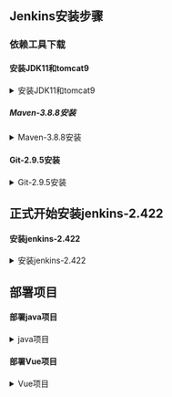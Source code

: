 ## Jenkins安装步骤

### 依赖工具下载

#### 安装JDK11和tomcat9

<details>
<summary>安装JDK11和tomcat9</summary>

> 

1、安装JDK11，下载链接（夸克网盘）：[https://pan.quark.cn/s/695de4a60e36](https://pan.quark.cn/s/695de4a60e36)
2、安装tomcat9，下载链接（夸克网盘）：[https://pan.quark.cn/s/d85d7ad18015](https://pan.quark.cn/s/d85d7ad18015)
3、解压JDK和tomcat

```
tar -zxvf jdk-11.0.16_linux-x64_bin.tar.gz && tar -zxvf apache-tomcat-9.0.79.tar.gz
```

4、移动并重命名

```
mv jdk-11.0.16 /usr/local/java && mv apache-tomcat-9.0.79 /usr/local/tomcat
```

5、添加环境变量

> vim /etc/profile.d/java.sh

```
TOMCAT_HOME=/usr/local/tomcat
JAVA_HOME=/usr/local/java
PATH=$TOMCAT_HOME/bin:$JAVA_HOME/bin:$PATH
export TOMCAT_HOME JAVA_HOME PATH
```

6、刷新环境变量

```
source /etc/profile.d/java.sh
```

</details>



##### Maven-3.8.8安装

<details>
<summary>Maven-3.8.8安装</summary>

> 

1、下载链接（夸克网盘）：[https://pan.quark.cn/s/1e24cebf5469](https://pan.quark.cn/s/1e24cebf5469)
或者从官网下载

```
wget https://dlcdn.apache.org/maven/maven-3/3.8.8/binaries/apache-maven-3.8.8-bin.tar.gz
```

2、解压安装并移动

```
tar -zxvf apache-maven-3.8.8-src.tar.gz
mv apache-maven-3.8.8 /usr/local/maven
```

3、配置环境变量

> vim /etc/profile.d/jenkins_tools.sh

```
export M2_HOME=/usr/local/maven 
export M2=$M2_HOME/bin 
PATH=$M2:$PATH:$HOME/bin:/usr/local/git/bin 
export MAVEN_HOME=/usr/local/maven 
export PATH=${MAVEN_HOME}/bin:$PATH
```

4、刷新环境变量

```
source /etc/profile.d/jenkins_tools.sh
```

</details>

#### Git-2.9.5安装

<details>
<summary>Git-2.9.5安装</summary>

> 

下载链接（夸克网盘）：[https://pan.quark.cn/s/ded8b6c5488f](https://pan.quark.cn/s/ded8b6c5488f) ，使用此方式下载可跳过第2步
1、安装依赖

```
yum install curl-devel expat-devel gettext-devel openssl-devel zlib-devel gcc perl-ExtUtils-MakeMaker     fontconfig  -y
```

2、安装git

```
wget https://mirrors.edge.kernel.org/pub/software/scm/git/git-2.9.5.tar.gz
```

3、解压并进入到解压目录

```
tar -zxvf git-2.9.5.tar.gz  && cd git-2.9.5/
```

4、编译并安装在/usr/local/git 目录下

```
make prefix=/usr/local/git all && make prefix=/usr/local/git install
```

5、添加环境变量

> vim /etc/bashrc

```
PATH=$PATH:$HOME/bin:/usr/local/git/bin
```

6、刷新环境变量

```
source /etc/bashrc
```

</details>

## 正式开始安装jenkins-2.422

#### 安装jenkins-2.422

<details>
<summary>安装jenkins-2.422</summary>

> 

1、下载jenkins，下载链接（夸克网盘）：[https://pan.quark.cn/s/f01fe8312095](https://pan.quark.cn/s/f01fe8312095)
2、删除tomcat下webapp所有文件

```
rm -rf /usr/local/tomcat/webapps/*
```

3、复制jenkins.war到webapp下

```
cp jenkins.war /usr/local/tomcat/webapps/
```

4、启动tomcat并访问（本机ip:8080/jenkins）

```
/usr/local/tomcat/bin/startup.sh
```

5、等待片刻，解锁jenkins
![image](https://github.com/user-attachments/assets/2d793a12-ed80-4eda-87c1-8bb6ee501617)
6、下载插件，等待安装完成
![image](https://github.com/user-attachments/assets/82fb5514-91b7-493b-b9ab-6ce5663c7eb9)
7、创建用户
8、系统配置Manage Jenkins

- system中找到【全局属性】勾选 Environment variables，新增环境变量 JAVA_HOME 和 MAVEN_HOME 后保存。例：
  ![image](https://github.com/user-attachments/assets/cbe13d85-29d0-41f0-9130-df85530e089f)
- tools中找到【maven配置】填写文件路径 /usr/local/maven/conf/settings.xml。例：
  ![image](https://github.com/user-attachments/assets/4be23f56-3068-4eff-8049-7cfae2f62925)
- 找到【JDK安装】填写内容。例：
  ![image](https://github.com/user-attachments/assets/393c1554-0530-4b60-becb-b37072f4dac8)
- 找到【GIt安装】填写内容。例：
  ![image](https://github.com/user-attachments/assets/e501903f-096d-4d5e-8516-a9b7ab5c1ea6)
- 找到【Maven 安装】填写内容。例：
  ![image](https://github.com/user-attachments/assets/8fc40f14-cc45-47db-9ead-c603972b630b)

9、点击保存

10、安装如下插件

```
Maven Integration
Deploy to container
GitHub Authentication
GitHub Branch Source  # 默认已安装
Publish Over SSH
```

11、配置ssh

- 生成密钥

```
ssh-keygen
```

- 将密钥发送到tomcat服务器

> 填写服务器ip地址

```
ssh-copy-id -i 192.168.209.11
```

- 查看私钥后复制

```
cat ~/.ssh/id_rsa
```

- 进入系统配置Manage Jenkins点击【system】，在其中找到【Publish over SSH】，粘贴复制的私钥。例：
  ![image](https://github.com/user-attachments/assets/24811584-5235-48d7-a324-c493d3a16059)
- 新增ssh server，测试成功后点击保存。例：
  ![image](https://github.com/user-attachments/assets/66176370-48f0-4e77-9e2e-1cce5e031dd6)

**至此安装完成**

</details>

## 部署项目

#### 部署java项目

<details>
<summary>java项目</summary>

> 

- Jenkins+Maven+Github+Tomcat 自动化构建打包、部署

1、创建一个maven工程。例：
![image](https://github.com/user-attachments/assets/96d1f4dc-431f-42c2-b9d0-677b0664e551)
2、构建maven项目。例：
![image](https://github.com/user-attachments/assets/f3f43dfa-ad58-4555-b98d-60c9b08529f4)
![image](https://github.com/user-attachments/assets/cd29091e-0f92-4bd5-91fb-7ad204087701)
3、源码管理，可使用【https://github.com/bingyue/easy-springmvc-maven.git】。例：
![image](https://github.com/user-attachments/assets/68ae1a3a-39c8-4e78-a19e-7acd9c01b890)
4、构建触发器，默认选择即可。例：
![image](https://github.com/user-attachments/assets/2792301e-49ca-4aea-9da0-dcebfb8a53d3)
5、设置build，全局选项可填写【clean package -Dmaven.test.skip=true】。例：
![image](https://github.com/user-attachments/assets/90d1d1a3-4fc0-4c2a-839d-380a49619ab6)
6、构建后操作选择ssh，填写完内容后点击保存。例：
![image](https://github.com/user-attachments/assets/f85186a8-97e2-4ec0-abed-175c03f10314)
![image](https://github.com/user-attachments/assets/2292abbc-891a-43fb-b0d7-bd23bd93b848)
7、点击左侧 build now，开始构建。例：
![image](https://github.com/user-attachments/assets/87618709-46c4-46e1-ad9e-8be2a4075057)
**至此完成**

</details>

#### 部署Vue项目

<details>
<summary>Vue项目</summary>

> 

1、创建【Freestyle project】工程。例：
![image](https://github.com/user-attachments/assets/1feaa4f7-e45a-4dce-81e1-fe411aab3e3a)
2、【源码管理】填写项目的仓库地址，并且分支要一致。例：
![image](https://github.com/user-attachments/assets/3e8c2eaf-29ce-4ebf-bfb2-ed95f172609e)
3、【构建后操作】选择ssh。例：
![image](https://github.com/user-attachments/assets/e164f4b4-b4b2-4fde-882f-077b315dae10)
4、填写内容。例：
![image](https://github.com/user-attachments/assets/03a947bf-a181-4e86-b9fc-731d31f42a33)
5、点击保存
6、点击 build now。例：
![image](https://github.com/user-attachments/assets/f6a1831c-bf1e-4773-baa5-32414d57e32c)
**至此完成**


